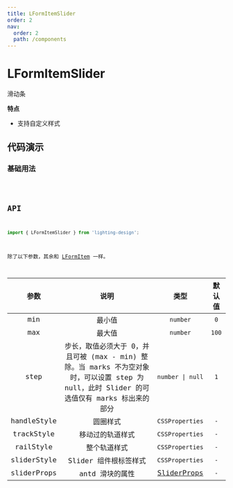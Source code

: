```yaml
---
title: LFormItemSlider
order: 2
nav:
  order: 2
  path: /components
---
```


# LFormItemSlider

滑动条

**特点**

- 支持自定义样式

## 代码演示

### 基础用法

<code src='./demos/Demo1.tsx' />

## API

```ts
import { LFormItemSlider } from 'lighting-design';
```

除了以下参数，其余和 [LFormItem](/components/form-item#api) 一样。

| 参数 | 说明 | 类型 | 默认值 |
| :-: | :-: | :-: | :-: |
| min | 最小值 | `number` | `0` |
| max | 最大值 | `number` | `100` |
| step | 步长，取值必须大于 0，并且可被 (max - min) 整除。当 marks 不为空对象时，可以设置 step 为 null，此时 Slider 的可选值仅有 marks 标出来的部分 | `number \| null` | `1` |
| handleStyle | 圆圈样式 | `CSSProperties` | `-` |
| trackStyle | 移动过的轨道样式 | `CSSProperties` | `-` |
| railStyle | 整个轨道样式 | `CSSProperties` | `-` |
| sliderStyle | Slider 组件根标签样式 | `CSSProperties` | `-` |
| sliderProps | antd 滑块的属性 | [SliderProps](https://4x.ant.design/components/slider-cn/#API) | `-` |
